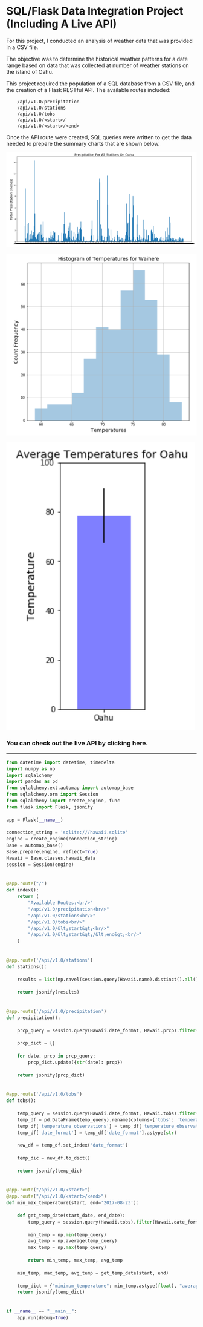 # SQL/Flask Data Integration Project (Including A Live API)

For this project, I conducted an analysis of weather data that was provided in a CSV file.  

The objective was to determine the historical weather patterns for a date range based on data that was collected at number of weather stations on the island of Oahu.

This project required the population of a SQL database from a CSV file, and the creation of a Flask RESTful API. The available routes included:

        /api/v1.0/precipitation
        /api/v1.0/stations
        /api/v1.0/tobs
        /api/v1.0/<start>/
        /api/v1.0/<start>/<end>

Once the API route were created, SQL queries were written to get the data needed to prepare the summary charts that are shown below.

![](./images/image1.png)

![](./images/image2.png)

![](./images/image3.png)


### You can check out the live API by clicking here.

***

```Python
from datetime import datetime, timedelta
import numpy as np
import sqlalchemy
import pandas as pd
from sqlalchemy.ext.automap import automap_base
from sqlalchemy.orm import Session
from sqlalchemy import create_engine, func
from flask import Flask, jsonify

app = Flask(__name__)

connection_string = 'sqlite:///hawaii.sqlite'
engine = create_engine(connection_string)
Base = automap_base()
Base.prepare(engine, reflect=True)
Hawaii = Base.classes.hawaii_data
session = Session(engine)


@app.route("/")
def index():
    return (
        "Available Routes:<br/>"
        "/api/v1.0/precipitation<br/>"
        "/api/v1.0/stations<br/>"
        "/api/v1.0/tobs<br/>"
        "/api/v1.0/&lt;start&gt;<br/>"
        "/api/v1.0/&lt;start&gt;/&lt;end&gt;<br/>"
    )


@app.route('/api/v1.0/stations')
def stations():

    results = list(np.ravel(session.query(Hawaii.name).distinct().all()))

    return jsonify(results)


@app.route('/api/v1.0/precipitation')
def precipitation():

    prcp_query = session.query(Hawaii.date_format, Hawaii.prcp).filter(Hawaii.date_format >= (dt.date.today() - dt.timedelta(days=365))).all()

    prcp_dict = {}

    for date, prcp in prcp_query:
        prcp_dict.update({str(date): prcp})

    return jsonify(prcp_dict)


@app.route('/api/v1.0/tobs')
def tobs():

    temp_query = session.query(Hawaii.date_format, Hawaii.tobs).filter(Hawaii.date_format >= '2016-08-23', Hawaii.date_format <= '2017-08-23').all()
    temp_df = pd.DataFrame(temp_query).rename(columns={'tobs': 'temperature_observations'})
    temp_df['temperature_observations'] = temp_df['temperature_observations'].astype(float)
    temp_df['date_format'] = temp_df['date_format'].astype(str)

    new_df = temp_df.set_index('date_format')

    temp_dic = new_df.to_dict()

    return jsonify(temp_dic)


@app.route("/api/v1.0/<start>")
@app.route("/api/v1.0/<start>/<end>")
def min_max_temperature(start, end='2017-08-23'):

    def get_temp_date(start_date, end_date):
        temp_query = session.query(Hawaii.tobs).filter(Hawaii.date_format >= start_date, Hawaii.date_format <= end_date).all()

        min_temp = np.min(temp_query)
        avg_temp = np.average(temp_query)
        max_temp = np.max(temp_query)

        return min_temp, max_temp, avg_temp

    min_temp, max_temp, avg_temp = get_temp_date(start, end)

    temp_dict = {"minimum_temperature": min_temp.astype(float), "average_temperature": avg_temp.astype(float), "maximum_temperature": max_temp.astype(float)}
    return jsonify(temp_dict)


if __name__ == "__main__":
    app.run(debug=True)
```
